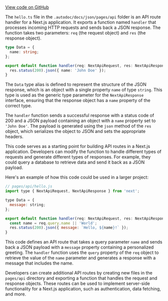[View code on GitHub](https://github.com/ergoplatform/ergoweb/.autodoc/docs/json/pages/api)

The `hello.ts` file in the `.autodoc/docs/json/pages/api` folder is an API route handler for a Next.js application. It exports a function named `handler` that processes incoming HTTP requests and sends back a JSON response. The function takes two parameters: `req` (the request object) and `res` (the response object).

```typescript
type Data = {
  name: string;
};

export default function handler(req: NextApiRequest, res: NextApiResponse<Data>) {
  res.status(200).json({ name: 'John Doe' });
}
```

The `Data` type alias is defined to represent the structure of the JSON response, which is an object with a single property `name` of type `string`. This type is used as the generic type parameter for the `NextApiResponse` interface, ensuring that the response object has a `name` property of the correct type.

The `handler` function sends a successful response with a status code of 200 and a JSON payload containing an object with a `name` property set to `'John Doe'`. The payload is generated using the `json` method of the `res` object, which serializes the object to JSON and sets the appropriate headers.

This code serves as a starting point for building API routes in a Next.js application. Developers can modify the function to handle different types of requests and generate different types of responses. For example, they could query a database to retrieve data and send it back as a JSON payload.

Here's an example of how this code could be used in a larger project:

```javascript
// pages/api/hello.js
import type { NextApiRequest, NextApiResponse } from 'next';

type Data = {
  message: string;
};

export default function handler(req: NextApiRequest, res: NextApiResponse<Data>) {
  const name = req.query.name || 'World';
  res.status(200).json({ message: `Hello, ${name}!` });
}
```

This code defines an API route that takes a query parameter `name` and sends back a JSON payload with a `message` property containing a personalized greeting. The `handler` function uses the `query` property of the `req` object to retrieve the value of the `name` parameter and generates a response with a message that includes the name.

Developers can create additional API routes by creating new files in the `pages/api` directory and exporting a function that handles the request and response objects. These routes can be used to implement server-side functionality for a Next.js application, such as authentication, data fetching, and more.
